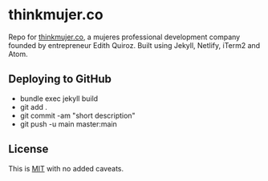 # thinkmujer.co

Repo for [thinkmujer.co](thinkmujer.co), a mujeres professional development company founded by entrepreneur Edith Quiroz. Built using Jekyll, Netlify, iTerm2 and Atom.

## Deploying to GitHub

- bundle exec jekyll build
- git add .
- git commit -am "short description"
- git push -u main master:main

## License

This is [MIT](LICENSE) with no added caveats.
